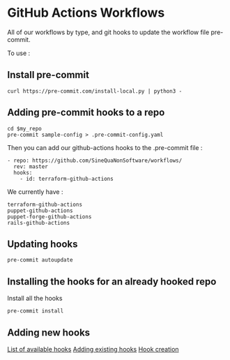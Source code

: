 # GitHub Actions Workflows

All of our workflows by type, and git hooks to update the workflow file
pre-commit.

To use :
## Install pre-commit
```
curl https://pre-commit.com/install-local.py | python3 -
```

## Adding pre-commit hooks to a repo
```
cd $my_repo
pre-commit sample-config > .pre-commit-config.yaml
```

Then you can add our github-actions hooks to the .pre-commit file :
```
- repo: https://github.com/SineQuaNonSoftware/workflows/
  rev: master
  hooks:
    - id: terraform-github-actions
```

We currently have :
```
terraform-github-actions
puppet-github-actions
puppet-forge-github-actions
rails-github-actions
```

## Updating hooks
```
pre-commit autoupdate
```

## Installing the hooks for an already hooked repo
Install all the hooks
```
pre-commit install
```

## Adding new hooks
[List of available hooks](https://pre-commit.com/hooks.html)
[Adding existing hooks](https://pre-commit.com/#plugins)
[Hook creation](https://pre-commit.com/#new-hooks)
